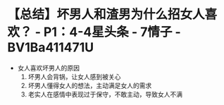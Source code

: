 # 【总结】坏男人和渣男为什么招女人喜欢？ - P1：4-4星头条 - 7情子 - BV1Ba411471U

-   女人喜欢坏男人的原因
    1.  坏男人会背锅，让女人感到被关心
    2.  坏男人懂得女人的想法，主动满足女人的需求
    3.  老实人在感情中表现过于保守，不敢主动，导致女人不满